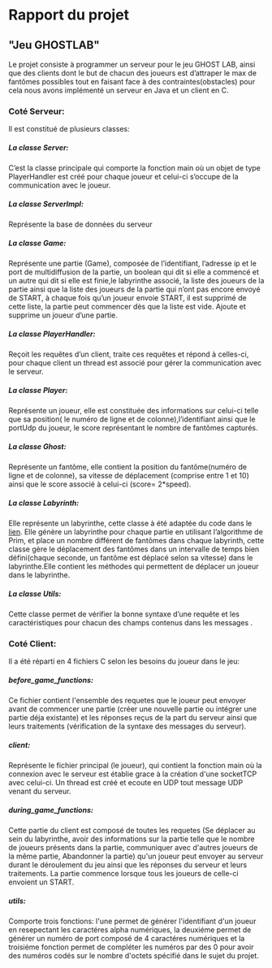 #                                                           Rapport du projet

##                                                           "Jeu GHOSTLAB"

Le projet consiste à programmer un serveur pour le jeu GHOST LAB, ainsi que des clients dont le but de chacun des joueurs est d’attraper le max de fantômes possibles tout en faisant face à des contraintes(obstacles) pour cela nous avons implémenté un serveur en Java et un client en C.

### Coté Serveur:

Il est constitué de plusieurs classes:

##### La classe Server:

C’est la classe principale qui comporte la fonction main où un objet de type PlayerHandler est créé pour chaque joueur et celui-ci s’occupe de la communication avec le joueur.

##### La classe ServerImpl:

Représente la base de données du serveur

##### La classe Game:

Représente une partie (Game), composée de l’identifiant, l’adresse ip et le port de multidiffusion de la partie, un boolean qui dit si elle a commencé et un autre qui dit si elle est finie,le labyrinthe associé, la liste des joueurs de la partie ainsi que la liste des joueurs de la partie qui n’ont pas encore envoyé de START, à chaque fois qu’un joueur envoie START, il est supprimé de cette liste, la partie peut commencer dès que la liste est vide. Ajoute et supprime un joueur d’une partie.

##### La classe PlayerHandler:

Reçoit les requêtes d’un client, traite ces requêtes et répond à celles-ci, pour chaque client un thread est associé pour gérer la communication avec le serveur.

##### La classe Player: 

Représente un joueur, elle est constituée des informations sur celui-ci telle que sa position( le numéro de ligne et de colonne),l’identifiant ainsi que le portUdp du joueur, le score représentant le nombre de fantômes capturés. 

##### La classe Ghost:

Représente un fantôme, elle contient la position du fantôme(numéro de ligne et de colonne), sa vitesse de déplacement (comprise entre 1 et 10) ainsi que le score associé à celui-ci (score= 2*speed). 

##### La classe Labyrinth:

Elle représente un labyrinthe, cette classe à été adaptée du code dans le [lien](https://bitbucket.org/c0derepo/prime-algo-maze-generation/src/master/src/common). Elle génère un labyrinthe pour chaque partie en utilisant l’algorithme de Prim, et place un nombre différent de fantômes dans chaque labyrinth, cette classe gère le déplacement des fantômes dans un intervalle de temps bien défini(chaque seconde, un fantôme est déplacé selon sa vitesse) dans le labyrinthe.Elle contient les méthodes qui permettent de déplacer un joueur dans le labyrinthe. 

##### La classe Utils:

Cette classe permet de vérifier la bonne syntaxe d’une requête et les caractéristiques pour chacun des champs contenus dans les messages .

### Coté Client:

Il a été réparti en 4 fichiers C selon les besoins du joueur dans le jeu: 

##### before_game_functions:

Ce fichier contient l'ensemble des requetes que le joueur peut envoyer avant de commencer une partie (créer une nouvelle partie ou intégrer une partie déja existante) et les réponses reçus de la part du serveur ainsi que leurs traitements (vérification de la syntaxe des messages du serveur).

##### client:

Représente le fichier principal (le joueur), qui contient la fonction main où la connexion avec le serveur est établie grace à la création d'une socketTCP avec celui-ci. Un thread est créé et ecoute en UDP tout message UDP venant du serveur. 



##### during_game_functions:

Cette partie du client est composé de toutes les requetes (Se déplacer au sein du labyrinthe, avoir des informations sur la partie telle que le nombre de joueurs présents dans la partie, communiquer avec d'autres joueurs de la même partie, Abandonner la partie) qu'un joueur peut envoyer au serveur durant le déroulement du jeu ainsi que les réponses du serveur et leurs traitements. La partie commence lorsque tous les joueurs de celle-ci envoient un START. 

##### utils:

Comporte trois fonctions: l'une permet de générer l'identifiant d'un joueur en resepectant les caractéres alpha numériques, la deuxiéme permet de générer un numéro de port composé de 4 caractéres numériques et la troisiéme fonction permet de compléter les numéros par des 0 pour avoir des numéros codés sur le nombre d'octets spécifié dans le sujet du projet. 





